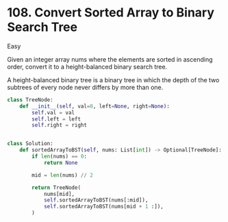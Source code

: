 # 108. Convert Sorted Array to Binary Search Tree

Easy

Given an integer array nums where the elements are sorted in ascending order, convert it to a height-balanced binary search tree.

A height-balanced binary tree is a binary tree in which the depth of the two subtrees of every node never differs by more than one.

```python
class TreeNode:
    def __init__(self, val=0, left=None, right=None):
        self.val = val
        self.left = left
        self.right = right


class Solution:
    def sortedArrayToBST(self, nums: List[int]) -> Optional[TreeNode]:
        if len(nums) == 0:
            return None

        mid = len(nums) // 2

        return TreeNode(
            nums[mid],
            self.sortedArrayToBST(nums[:mid]),
            self.sortedArrayToBST(nums[mid + 1 :]),
        )
```

